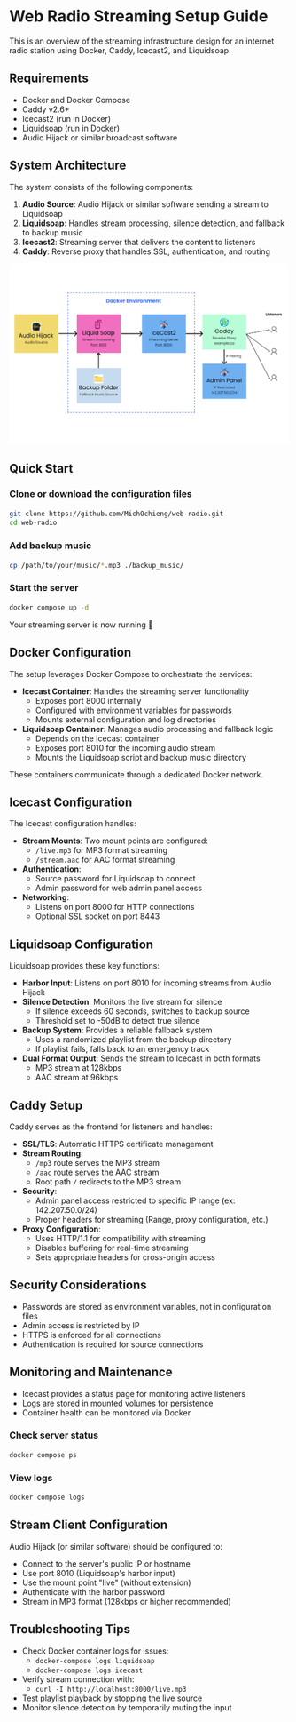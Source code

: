 # Web Radio Streaming Setup Guide

This is an overview of the streaming infrastructure design for an internet radio station using Docker, Caddy, Icecast2, and Liquidsoap.

## Requirements

- Docker and Docker Compose
- Caddy v2.6+
- Icecast2 (run in Docker)
- Liquidsoap (run in Docker)
- Audio Hijack or similar broadcast software

## System Architecture

The system consists of the following components:

1. **Audio Source**: Audio Hijack or similar software sending a stream to Liquidsoap
2. **Liquidsoap**: Handles stream processing, silence detection, and fallback to backup music
3. **Icecast2**: Streaming server that delivers the content to listeners
4. **Caddy**: Reverse proxy that handles SSL, authentication, and routing

![Stream Architecture Diagram](/public/stream.png)

## Quick Start

### Clone or download the configuration files

```bash
git clone https://github.com/MichOchieng/web-radio.git
cd web-radio
```

### Add backup music

```bash
cp /path/to/your/music/*.mp3 ./backup_music/
```

### Start the server

```bash
docker compose up -d
```
Your streaming server is now running 🎉

## Docker Configuration

The setup leverages Docker Compose to orchestrate the services:

- **Icecast Container**: Handles the streaming server functionality
    - Exposes port 8000 internally
    - Configured with environment variables for passwords
    - Mounts external configuration and log directories
- **Liquidsoap Container**: Manages audio processing and fallback logic
    - Depends on the Icecast container
    - Exposes port 8010 for the incoming audio stream
    - Mounts the Liquidsoap script and backup music directory

These containers communicate through a dedicated Docker network.

## Icecast Configuration

The Icecast configuration handles:

- **Stream Mounts**: Two mount points are configured:
    - `/live.mp3` for MP3 format streaming
    - `/stream.aac` for AAC format streaming
- **Authentication**:
    - Source password for Liquidsoap to connect
    - Admin password for web admin panel access
- **Networking**:
    - Listens on port 8000 for HTTP connections
    - Optional SSL socket on port 8443

## Liquidsoap Configuration

Liquidsoap provides these key functions:

- **Harbor Input**: Listens on port 8010 for incoming streams from Audio Hijack
- **Silence Detection**: Monitors the live stream for silence
    - If silence exceeds 60 seconds, switches to backup source
    - Threshold set to -50dB to detect true silence
- **Backup System**: Provides a reliable fallback system
    - Uses a randomized playlist from the backup directory
    - If playlist fails, falls back to an emergency track
- **Dual Format Output**: Sends the stream to Icecast in both formats
    - MP3 stream at 128kbps
    - AAC stream at 96kbps

## Caddy Setup

Caddy serves as the frontend for listeners and handles:

- **SSL/TLS**: Automatic HTTPS certificate management
- **Stream Routing**:
    - `/mp3` route serves the MP3 stream
    - `/aac` route serves the AAC stream
    - Root path `/` redirects to the MP3 stream
- **Security**:
    - Admin panel access restricted to specific IP range (ex: 142.207.50.0/24)
    - Proper headers for streaming (Range, proxy configuration, etc.)
- **Proxy Configuration**:
    - Uses HTTP/1.1 for compatibility with streaming
    - Disables buffering for real-time streaming
    - Sets appropriate headers for cross-origin access

## Security Considerations

- Passwords are stored as environment variables, not in configuration files
- Admin access is restricted by IP
- HTTPS is enforced for all connections
- Authentication is required for source connections

## Monitoring and Maintenance

- Icecast provides a status page for monitoring active listeners
- Logs are stored in mounted volumes for persistence
- Container health can be monitored via Docker

### Check server status

```bash
docker compose ps
```

### View logs

```bash
docker compose logs
```

## Stream Client Configuration

Audio Hijack (or similar software) should be configured to:

- Connect to the server's public IP or hostname
- Use port 8010 (Liquidsoap's harbor input)
- Use the mount point "live" (without extension)
- Authenticate with the harbor password
- Stream in MP3 format (128kbps or higher recommended)

## Troubleshooting Tips

- Check Docker container logs for issues:
    - `docker-compose logs liquidsoap`
    - `docker-compose logs icecast`
- Verify stream connection with:
    - `curl -I http://localhost:8000/live.mp3`
- Test playlist playback by stopping the live source
- Monitor silence detection by temporarily muting the input